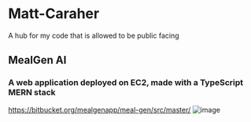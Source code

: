 # Matt-Caraher
A hub for my code that is allowed to be public facing

## MealGen AI
### A web application deployed on EC2, made with a TypeScript MERN stack
https://bitbucket.org/mealgenapp/meal-gen/src/master/
![image](https://github.com/mattcar265/Matt-Caraher/assets/98040867/34320932-c20f-41a1-950e-e741dd54b923)

